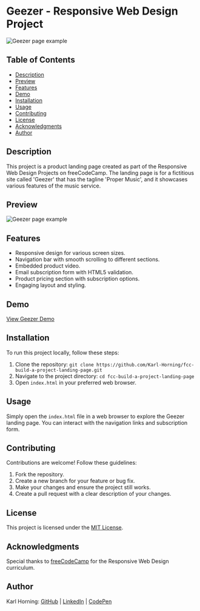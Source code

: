 # Geezer - Responsive Web Design Project

![Geezer page example](./src/img/geezer-example.png "Geezer page example")

## Table of Contents

- [Description](#description)
- [Preview](#preview)
- [Features](#features)
- [Demo](#demo)
- [Installation](#installation)
- [Usage](#usage)
- [Contributing](#contributing)
- [License](#license)
- [Acknowledgments](#acknowledgments)
- [Author](#author)

## Description

This project is a product landing page created as part of the Responsive Web Design Projects on freeCodeCamp. The landing page is for a fictitious site called 'Geezer' that has the tagline 'Proper Music', and it showcases various features of the music service.

## Preview

![Geezer page example](./src/img/geezer-example.gif "Geezer page example")

## Features

- Responsive design for various screen sizes.
- Navigation bar with smooth scrolling to different sections.
- Embedded product video.
- Email subscription form with HTML5 validation.
- Product pricing section with subscription options.
- Engaging layout and styling.

## Demo

[View Geezer Demo](https://codepen.io/karlhorning/pen/WabJJo)

## Installation

To run this project locally, follow these steps:

1. Clone the repository: `git clone https://github.com/Karl-Horning/fcc-build-a-project-landing-page.git`
2. Navigate to the project directory: `cd fcc-build-a-project-landing-page`
3. Open `index.html` in your preferred web browser.

## Usage

Simply open the `index.html` file in a web browser to explore the Geezer landing page. You can interact with the navigation links and subscription form.

## Contributing

Contributions are welcome! Follow these guidelines:

1. Fork the repository.
2. Create a new branch for your feature or bug fix.
3. Make your changes and ensure the project still works.
4. Create a pull request with a clear description of your changes.

## License

This project is licensed under the [MIT License](LICENSE).

## Acknowledgments

Special thanks to [freeCodeCamp](https://www.freecodecamp.org) for the Responsive Web Design curriculum.

## Author

Karl Horning: [GitHub](https://github.com/Karl-Horning/) | [LinkedIn](https://www.linkedin.com/in/karl-horning/) | [CodePen](https://codepen.io/karlhorning)